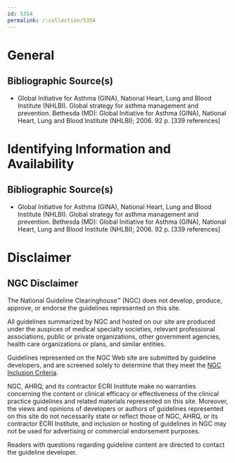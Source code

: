```yaml
---
id: 5354
permalink: /:collection/5354
---
```


# General

## Bibliographic Source(s)

- Global Initiative for Asthma (GINA), National Heart, Lung and Blood Institute (NHLBI). Global strategy for asthma management and prevention. Bethesda (MD): Global Initiative for Asthma (GINA), National Heart, Lung and Blood Institute (NHLBI); 2006. 92 p. [339 references]

# Identifying Information and Availability

## Bibliographic Source(s)

- Global Initiative for Asthma (GINA), National Heart, Lung and Blood Institute (NHLBI). Global strategy for asthma management and prevention. Bethesda (MD): Global Initiative for Asthma (GINA), National Heart, Lung and Blood Institute (NHLBI); 2006. 92 p. [339 references]

# Disclaimer

## NGC Disclaimer

The National Guideline Clearinghouse™ (NGC) does not develop, produce, approve, or endorse the guidelines represented on this site.

All guidelines summarized by NGC and hosted on our site are produced under the auspices of medical specialty societies, relevant professional associations, public or private organizations, other government agencies, health care organizations or plans, and similar entities.

Guidelines represented on the NGC Web site are submitted by guideline developers, and are screened solely to determine that they meet the [NGC Inclusion Criteria](/help-and-about/summaries/inclusion-criteria).

NGC, AHRQ, and its contractor ECRI Institute make no warranties concerning the content or clinical efficacy or effectiveness of the clinical practice guidelines and related materials represented on this site. Moreover, the views and opinions of developers or authors of guidelines represented on this site do not necessarily state or reflect those of NGC, AHRQ, or its contractor ECRI Institute, and inclusion or hosting of guidelines in NGC may not be used for advertising or commercial endorsement purposes.

Readers with questions regarding guideline content are directed to contact the guideline developer.

